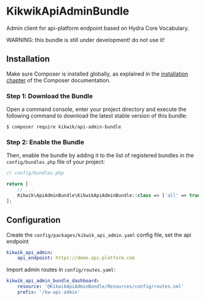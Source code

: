 KikwikApiAdminBundle
=================

Admin client for api-platform endpoint based on Hydra Core Vocabulary.

WARNING: this bundle is still under development! do not use it!


Installation
------------

Make sure Composer is installed globally, as explained in the
[installation chapter](https://getcomposer.org/doc/00-intro.md)
of the Composer documentation.

### Step 1: Download the Bundle

Open a command console, enter your project directory and execute the
following command to download the latest stable version of this bundle:

```console
$ composer require kikwik/api-admin-bundle
```

### Step 2: Enable the Bundle

Then, enable the bundle by adding it to the list of registered bundles
in the `config/bundles.php` file of your project:

```php
// config/bundles.php

return [
    // ...
    Kikwik\ApiAdminBundle\KikwikApiAdminBundle::class => ['all' => true],
];
```

Configuration
-------------

Create the `config/packages/kikwik_api_admin.yaml` config file, set the api endpoint

```yaml
kikwik_api_admin:
    api_endpoint: https://demo.api-platform.com
```

Import admin routes in `config/routes.yaml`:

```yaml
kikwik_api_admin_bundle_dashboard:
    resource: '@KikwikApiAdminBundle/Resources/config/routes.xml'
    prefix: '/kw-api-admin'
```
